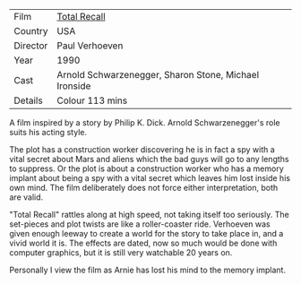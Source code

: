 | | |
|-|-|
Film|[Total Recall](https://www.imdb.com/title/tt0100802/)
Country|USA
Director|Paul Verhoeven
Year|1990
Cast|Arnold Schwarzenegger, Sharon Stone, Michael Ironside
Details|Colour 113 mins

A film inspired by a story by Philip K.
Dick.  Arnold Schwarzenegger's role suits his
acting style.

The plot has a construction worker discovering he is in fact a spy
with a vital secret about Mars and aliens which the bad guys will
go to any lengths to suppress.  Or the plot is about a construction
worker who has a memory implant about being a spy with a vital
secret which leaves him lost inside his own mind.  The film
deliberately does not force either interpretation, both are valid.

"Total Recall" rattles along at high speed, not taking itself too
seriously.  The set-pieces and plot twists are like a roller-coaster
ride.  Verhoeven was given enough leeway to create a world for the
story to take place in, and a vivid world it is.  The effects are
dated, now so much would be done with computer graphics, but it is
still very watchable 20 years on.

Personally I view the film as Arnie has lost his mind to the memory
implant.